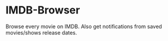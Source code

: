 # IMDB-Browser
 Browse every movie on IMDB. Also get notifications from saved movies/shows release dates. 
